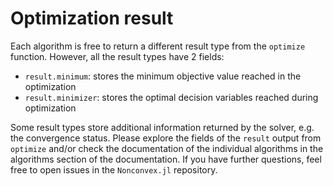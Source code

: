# Optimization result

Each algorithm is free to return a different result type from the `optimize` function. However, all the result types have 2 fields:
- `result.minimum`: stores the minimum objective value reached in the optimization
- `result.minimizer`: stores the optimal decision variables reached during optimization

Some result types store additional information returned by the solver, e.g. the convergence status. Please explore the fields of the `result` output from `optimize` and/or check the documentation of the individual algorithms in the algorithms section of the documentation. If you have further questions, feel free to open issues in the `Nonconvex.jl` repository.
